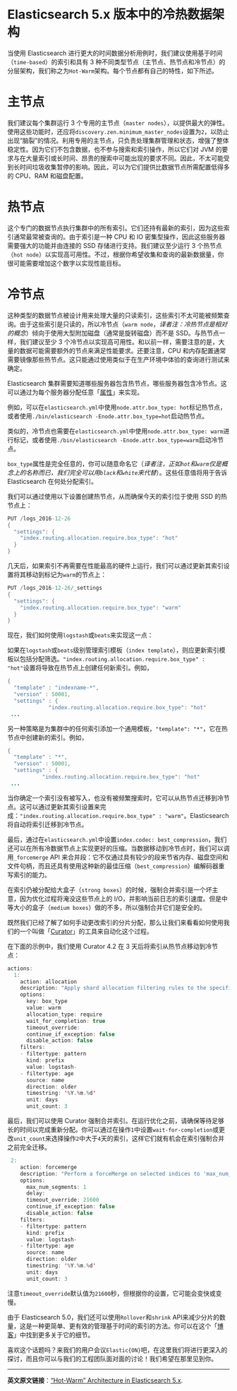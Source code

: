 # Elasticsearch 5.x 版本中的冷热数据架构

当使用 Elasticsearch 进行更大的时间数据分析用例时，我们建议使用基于时间（`time-based`）的索引和具有 3 种不同类型节点（主节点、热节点和冷节点）的分层架构，我们称之为`Hot-Warm`架构。每个节点都有自己的特性，如下所述。

# 主节点

我们建议每个集群运行 3 个专用的主节点（`master nodes`），以提供最大的弹性。使用这些功能时，还应将`discovery.zen.minimum_master_nodes`设置为`2`，以防止出现“脑裂”的情况。利用专用的主节点，只负责处理集群管理和状态，增强了整体稳定性。因为它们不包含数据，也不参与搜索和索引操作，所以它们对 JVM 的要求与在大量索引或长时间、昂贵的搜索中可能出现的要求不同。因此，不太可能受到长时间垃圾收集暂停的影响。因此，可以为它们提供比数据节点所需配置低得多的 CPU、RAM 和磁盘配置。

# 热节点

这个专门的数据节点执行集群中的所有索引。它们还持有最新的索引，因为这些索引通常最常被查询的。由于索引是一种 CPU 和 IO 密集型操作，因此这些服务器需要强大的功能并由连接的 SSD 存储进行支持。我们建议至少运行 3 个热节点（`hot node`）以实现高可用性。不过，根据你希望收集和查询的最新数据量，你很可能需要增加这个数字以实现性能目标。

# 冷节点

这种类型的数据节点被设计用来处理大量的只读索引，这些索引不太可能被频繁查询。由于这些索引是只读的，所以冷节点（`warm node`，*译者注：冷热节点是相对的概念*）倾向于使用大型附加磁盘（通常是旋转磁盘）而不是 SSD。与热节点一样，我们建议至少 3 个冷节点以实现高可用性。和以前一样，需要注意的是，大量的数据可能需要额外的节点来满足性能要求。还要注意，CPU 和内存配置通常需要镜像那些热节点。这只能通过使用类似于在生产环境中体验的查询进行测试来确定。

Elasticsearch 集群需要知道哪些服务器包含热节点，哪些服务器包含冷节点。这可以通过为每个服务器分配任意「[属性](https://www.elastic.co/guide/en/elasticsearch/reference/5.1/allocation-awareness.html#forced-awareness)」来实现。

例如，可以在`elasticsearch.yml`中使用`node.attr.box_type: hot`标记热节点，或者使用`./bin/elasticsearch -Enode.attr.box_type=hot`启动热节点。

类似的，冷节点也需要在`elasticsearch.yml`中使用`node.attr.box_type: warm`进行标记，或者使用`./bin/elasticsearch -Enode.attr.box_type=warm`启动冷节点。

`box_type`属性是完全任意的，你可以随意命名它（*译者注，正如`hot`和`warm`仅是概念上的名称而已，我们完全可以用`black`和`white`来代替*）。这些任意值将用于告诉 Elasticsearch 在何处分配索引。

我们可以通过使用以下设置创建热节点，从而确保今天的索引位于使用 SSD 的热节点上：

```java
PUT /logs_2016-12-26
{
  "settings": {
    "index.routing.allocation.require.box_type": "hot"
  }
}
```

几天后，如果索引不再需要在性能最高的硬件上运行，我们可以通过更新其索引设置将其移动到标记为`warm`的节点上：

```java
PUT /logs_2016-12-26/_settings 
{ 
  "settings": { 
    "index.routing.allocation.require.box_type": "warm"
  } 
}
```

现在，我们如何使用`logstash`或`beats`来实现这一点：

如果在`logstash`或`beats`级别管理索引模板（`index template`），则应更新索引模板以包括分配筛选。`"index.routing.allocation.require.box_type" : "hot"`设置将导致在热节点上创建任何新索引。例如，

```java
{
  "template" : "indexname-*",
  "version" : 50001,
  "settings" : {
             "index.routing.allocation.require.box_type": "hot"
 ...
```

另一种策略是为集群中的任何索引添加一个通用模板，`"template": "*"`，它在热节点中创建新的索引。例如，

```java
{
  "template" : "*",
  "version" : 50001,
  "settings" : {
           "index.routing.allocation.require.box_type": "hot"
 ...
```

当你确定一个索引没有被写入，也没有被频繁搜索时，它可以从热节点迁移到冷节点。这可以通过更新其索引设置来完成：`"index.routing.allocation.require.box_type" : "warm"`。Elasticsearch 将自动将索引迁移到冷节点。

最后，通过在`elasticsearch.yml`中设置`index.codec: best_compression`，我们还可以在所有冷数据节点上实现更好的压缩。当数据移动到冷节点时，我们可以调用`_forcemerge` API 来合并段：它不仅通过具有较少的段来节省内存、磁盘空间和文件句柄，而且还具有使用这种新的最佳压缩（`best_compression`）编解码器重写索引的能力。

在索引仍被分配给大盒子（`strong boxes`）的时候，强制合并索引是一个坏主意，因为优化过程将淹没这些节点上的 I/O，并影响当前日志的索引速度。但是中等大小的盒子（`medium boxes`）做的不多，所以强制合并它们是安全的。

既然我们已经了解了如何手动更改索引的分片分配，那么让我们来看看如何使用我们的一个叫做「[Curator](https://www.elastic.co/guide/en/elasticsearch/client/curator/current/installation.html)」的工具来自动化这个过程。

在下面的示例中，我们使用 Curator 4.2 在 3 天后将索引从热节点移动到冷节点：

```java
actions:
  1:
    action: allocation
    description: "Apply shard allocation filtering rules to the specified indices"
    options:
      key: box_type
      value: warm
      allocation_type: require
      wait_for_completion: true
      timeout_override:
      continue_if_exception: false
      disable_action: false
    filters:
    - filtertype: pattern
      kind: prefix
      value: logstash-
    - filtertype: age
      source: name
      direction: older
      timestring: '%Y.%m.%d'
      unit: days
      unit_count: 3
```

最后，我们可以使用 Curator 强制合并索引。在运行优化之前，请确保等待足够长的时间以完成重新分配。你可以通过在操作`1`中设置`wait-for-completion`或更改`unit_count`来选择操作`2`中大于`4`天的索引，这样它们就有机会在索引强制合并之前完全迁移。

```java
 2:
    action: forcemerge
    description: "Perform a forceMerge on selected indices to 'max_num_segments' per shard"
    options:
      max_num_segments: 1
      delay:
      timeout_override: 21600 
      continue_if_exception: false
      disable_action: false
    filters:
    - filtertype: pattern
      kind: prefix
      value: logstash-
    - filtertype: age
      source: name
      direction: older
      timestring: '%Y.%m.%d'
      unit: days
      unit_count: 3
```

注意`timeout_override`默认值为`21600`秒，但根据你的设置，它可能会变快或变慢。

由于 Elasticsearch 5.0，我们还可以使用`Rollover`和`shrink` API来减少分片的数量，这是一种更简单、更有效的管理基于时间的索引的方法。你可以在这个「[博客](https://www.elastic.co/blog/managing-time-based-indices-efficiently)」中找到更多关于它的细节。

喜欢这个话题吗？来我们的用户会议`Elastic{ON}`吧，在这里我们将进行更深入的探讨，而且你可以与我们的工程团队面对面的讨论！我们希望在那里见到你。


----------

**英文原文链接**：[“Hot-Warm” Architecture in Elasticsearch 5.x](https://www.elastic.co/blog/hot-warm-architecture-in-elasticsearch-5-x).


